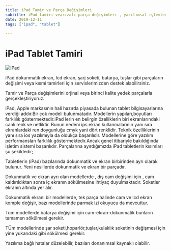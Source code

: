 ```yaml
---
title: iPad Tamir ve Parça Değişimleri
subtitle: iPad tamiri vearızalı parça değişimleri , yazılımsal işlemler
date: 2019-12-11
tags: ["ipad", "tablet"]

---
```


# iPad Tablet Tamiri

![iPad](/images/ipad-tablet-tamiri.jpg)

iPad dokunmatik ekran, lcd ekran, şarj soketi, batarya, tuşlar gibi parçaların değişimi veya kısmi tamirleri için servislerimizden destek alabilirsiniz.

Tamir ve Parça değişimlerini orjinal veya birinci kalite yedek parçalarla gerçekleştiriyoruz.

iPad, Apple markasının hali hazırda piyasada bulunan tablet bilgisayarlarına verdiği addır.Bir çok modeli bulunmatadır. Modellerin yapıları,boyutları farklılık göstermektedir.iPad lerin en belirgin özelliklerin biri ekranlarındaki canlı renk ve netliktir. Bunun nedeni ips ekran kullanmalarının yanı sıra ekranlardaki ren doygunluğu cmyk yani dört renklidir. Teknik özelliklerinin yanı sıra ios yazılımıyla da oldukça başarılıdır. Modellerine göre yazılım performansları farklılık göstermektedir.Ancak genel itibariyle bakıldığında işletim sistemi başarılıdır.
Parçalarına ayırdığımızda iPad tabletlerin kısımları şu şekildedir;

Tabletlerin (iPad) bazılarında dokunmatik ve ekran birbirinden ayrı olarak bulunur. Yeni nesillerde dokunmatik ve ekran bir parçadır.

Dokunmatik ve ekran ayrı olan modellerde , dış cam değişimi için , cam kaldırıldıktan sonra iç ekranın sökülmesine ihtiyaç duyulmaktadır. Soketler ekranın altında yer alır.

Dokunmatik ekranı bir modellerde, tek parça halinde cam ve lcd ekran komple değişir, bazı modellerinde parmak izi okuyucu da mevcuttur.

Tüm modellerde batarya değişimi için cam-ekran-dokunmatik bunların tamamen sökülmesi gerekir.

TÜm modellerinde şar soketi,hoparlör,tuşlar,kulaklık soketinin değişmesi için yine yukarıdaki gibi sökülmesi gerekir.

Yazılıma bağlı hatalar düzelebilir, bazıları donanımsal kaynaklı olabilir.
